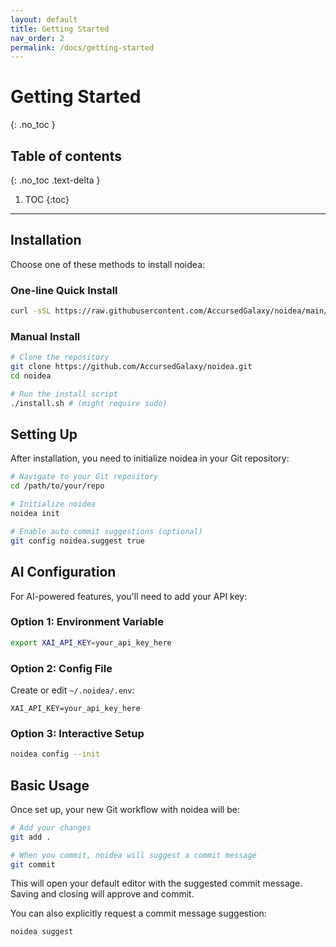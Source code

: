 ```yaml
---
layout: default
title: Getting Started
nav_order: 2
permalink: /docs/getting-started
---
```


# Getting Started
{: .no_toc }

## Table of contents
{: .no_toc .text-delta }

1. TOC
{:toc}

---

## Installation

Choose one of these methods to install noidea:

### One-line Quick Install

```bash
curl -sSL https://raw.githubusercontent.com/AccursedGalaxy/noidea/main/quickinstall.sh | bash
```

### Manual Install

```bash
# Clone the repository
git clone https://github.com/AccursedGalaxy/noidea.git
cd noidea

# Run the install script
./install.sh # (might require sudo)
```

## Setting Up

After installation, you need to initialize noidea in your Git repository:

```bash
# Navigate to your Git repository
cd /path/to/your/repo

# Initialize noidea
noidea init

# Enable auto commit suggestions (optional)
git config noidea.suggest true
```

## AI Configuration

For AI-powered features, you'll need to add your API key:

### Option 1: Environment Variable

```bash
export XAI_API_KEY=your_api_key_here
```

### Option 2: Config File

Create or edit `~/.noidea/.env`:

```
XAI_API_KEY=your_api_key_here
```

### Option 3: Interactive Setup

```bash
noidea config --init
```

## Basic Usage

Once set up, your new Git workflow with noidea will be:

```bash
# Add your changes
git add .

# When you commit, noidea will suggest a commit message
git commit
```

This will open your default editor with the suggested commit message. Saving and closing will approve and commit.

You can also explicitly request a commit message suggestion:

```bash
noidea suggest
``` 